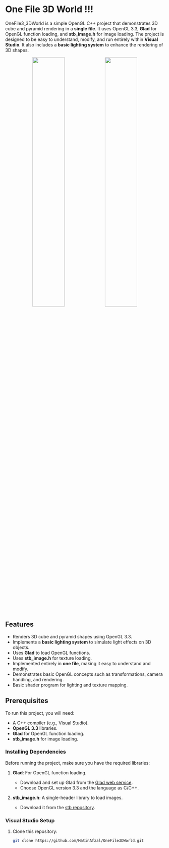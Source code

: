# One File 3D World !!!

OneFile3_3DWorld is a simple OpenGL C++ project that demonstrates 3D cube and pyramid rendering in a **single file**. It uses OpenGL 3.3, **Glad** for OpenGL function loading, and **stb_image.h** for image loading. The project is designed to be easy to understand, modify, and run entirely within **Visual Studio**. It also includes a **basic lighting system** to enhance the rendering of 3D shapes.

<div align="center">
  <img src="https://github.com/user-attachments/assets/c1831887-1ce7-4b3d-865c-f5c5adeed0b2" width="45%" />
  <img src="https://github.com/user-attachments/assets/c2791b24-9a87-4f7b-b8f7-98f3c6d8f275" width="45%" />
</div>

## Features

- Renders 3D cube and pyramid shapes using OpenGL 3.3.
- Implements a **basic lighting system** to simulate light effects on 3D objects.
- Uses **Glad** to load OpenGL functions.
- Uses **stb_image.h** for texture loading.
- Implemented entirely in **one file**, making it easy to understand and modify.
- Demonstrates basic OpenGL concepts such as transformations, camera handling, and rendering.
- Basic shader program for lighting and texture mapping.

## Prerequisites

To run this project, you will need:

- A C++ compiler (e.g., Visual Studio).
- **OpenGL 3.3** libraries.
- **Glad** for OpenGL function loading.
- **stb_image.h** for image loading.

### Installing Dependencies

Before running the project, make sure you have the required libraries:

1. **Glad**: For OpenGL function loading.
   - Download and set up Glad from the [Glad web service](https://glad.dav1d.de/).
   - Choose OpenGL version 3.3 and the language as C/C++.
   
2. **stb_image.h**: A single-header library to load images.
   - Download it from the [stb repository](https://github.com/nothings/stb/blob/master/stb_image.h).

### Visual Studio Setup

1. Clone this repository:
   ```bash
   git clone https://github.com/MatinAfzal/OneFile3DWorld.git
